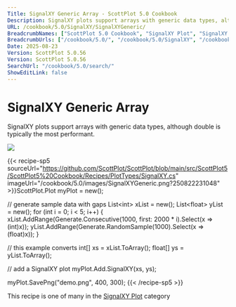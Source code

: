 ```yaml
---
Title: SignalXY Generic Array - ScottPlot 5.0 Cookbook
Description: SignalXY plots support arrays with generic data types, although double is typically the most performant.
URL: /cookbook/5.0/SignalXY/SignalXYGeneric/
BreadcrumbNames: ["ScottPlot 5.0 Cookbook", "SignalXY Plot", "SignalXY Generic Array"]
BreadcrumbUrls: ["/cookbook/5.0/", "/cookbook/5.0/SignalXY", "/cookbook/5.0/SignalXY/SignalXYGeneric"]
Date: 2025-08-23
Version: ScottPlot 5.0.56
Version: ScottPlot 5.0.56
SearchUrl: "/cookbook/5.0/search/"
ShowEditLink: false
---
```



<div class='d-flex align-items-center mt-5'>
<h1 class='me-2 text-dark my-0 border-0'>SignalXY Generic Array</h1>
</div>

SignalXY plots support arrays with generic data types, although double is typically the most performant.

[![](/cookbook/5.0/images/SignalXYGeneric.png?250822231048)](/cookbook/5.0/images/SignalXYGeneric.png?250822231048)

{{< recipe-sp5 sourceUrl="https://github.com/ScottPlot/ScottPlot/blob/main/src/ScottPlot5/ScottPlot5%20Cookbook/Recipes/PlotTypes/SignalXY.cs" imageUrl="/cookbook/5.0/images/SignalXYGeneric.png?250822231048" >}}ScottPlot.Plot myPlot = new();

// generate sample data with gaps
List&lt;int&gt; xList = new();
List&lt;float&gt; yList = new();
for (int i = 0; i &lt; 5; i++)
{
    xList.AddRange(Generate.Consecutive(1000, first: 2000 * i).Select(x =&gt; (int)x));
    yList.AddRange(Generate.RandomSample(1000).Select(x =&gt; (float)x));
}

// this example converts
int[] xs = xList.ToArray();
float[] ys = yList.ToArray();

// add a SignalXY plot
myPlot.Add.SignalXY(xs, ys);

myPlot.SavePng("demo.png", 400, 300);
{{< /recipe-sp5 >}}

<div class='my-5 text-center'>This recipe is one of many in the <a href='/cookbook/5.0/SignalXY'>SignalXY Plot</a> category</div>



